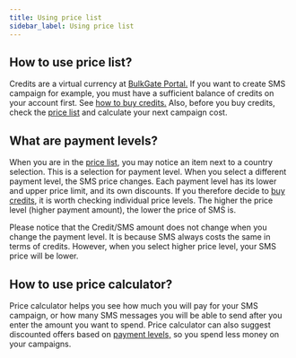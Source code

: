 ```yaml
---
title: Using price list 
sidebar_label: Using price list 
---
```


## How to use price list?
Credits are a virtual currency at [BulkGate Portal.](https://www.bulkgate.com/en/sms-portal/) If you want to create SMS campaign for example, you must have a sufficient balance of credits on your account first. See [how to buy credits.](#31) Also, before you buy credits, check the [price list](#22) and calculate your next campaign cost. 

## What are payment levels?
When you are in the [price list](#22), you may notice an item next to a country selection. This is a selection for payment level. When you select a different payment level, the SMS price changes. Each payment level has its lower and upper price limit, and its own discounts. If you therefore decide to [buy credits](#31), it is worth checking individual price levels. The higher the price level (higher payment amount), the lower the price of SMS is. 

Please notice that the Credit/SMS amount does not change when you change the payment level. It is because SMS always costs the same in terms of credits. However, when you select higher price level, your SMS price will be lower.

## How to use price calculator?
Price calculator helps you see how much you will pay for your SMS campaign, or how many SMS messages you will be able to send after you enter the amount you want to spend. 
Price calculator can also suggest discounted offers based on [payment levels,](#34) so you spend less money on your campaigns.
